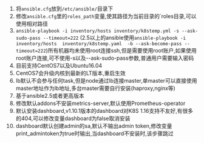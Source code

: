 ###
 1. 将`ansible.cfg`放到`/etc/ansible/`目录下
 2. 修改`ansible.cfg`里的`roles_path`变量,使其路径为当前目录的`roles目录,可以使用相对路径
 3. `ansible-playbook -i inventory/hosts inventory/k8stemp.yml -s --ask-sudo-pass --timeout=222` (2.5以上的ansible使用`ansible-playbook -i inventory/hosts  inventory/k8stemp.yaml  -b --ask-become-pass --timeout=222`)所有机器均未使用root连接ssh,但是需要使用root账户,如果使用root账户连接,可不使用-s以及--ask-sudo-pass参数,普通用户需要输入密码
 4. 目前支持CentOS7以及Ubuntu16.04
 5. CentOS7会升级内核到最新的LT版本,重启生效
 6. lb默认不会参与任何task,但是node通过lb连接master,单master可以直接使用master地址作为lb地址,多台master需要自行安装(haproxy,nginx等)
 7. 基于ansible2.5或者更高版本
 8. 修改默认addons不安装metrics-server,默认使用Prometheus-operator
 9. 默认安装dashboard,v1.10.1版本的dashboard对K8S 1.16支持不友好,有很多的404,可以修改变量dashboard为false取消安装
 10. dashboard默认创建admin的sa,默认不输出admin token,修改变量print_admintoken为true时输出,当dashboard不安装时,该步骤跳过

